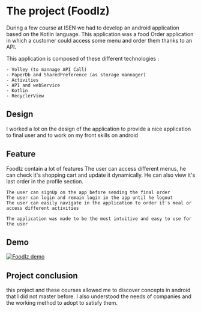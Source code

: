 # The project (FoodIz)

During a few course at ISEN we had to develop an android application based on the Kotlin language.
This application was a food Order application in which a customer could access some menu and order them thanks to an API.

This application is composed of these different technologies :

    - Volley (to mannage API Call)
    - PaperDb and SharedPreference (as storage mannager)
    - Activities
    - API and webService
    - Kotlin
    - RecyclerView



## Design

I worked a lot on the design of the application to provide a nice application to final user and to work on my front skills on android 

## Feature

FoodIz contain a lot of features
    The user can access different menus, he can check it's shopping cart and update it dynamically. He can also view it's last order in the profile section. 

    The user can signUp on the app before sending the final order
    The user can login and remain login in the app until he logout
    The user can easily navigate in the application to order it's meal or access different activities

    The application was made to be the most intuitive and easy to use for the user 

## Demo
[![FoodIz demo](https://res.cloudinary.com/marcomontalbano/image/upload/v1644835017/video_to_markdown/images/youtube--gkbkeNQg2Jk-c05b58ac6eb4c4700831b2b3070cd403.jpg)](https://www.youtube.com/watch?v=gkbkeNQg2Jk "FoodIz demo")


## Project conclusion

this project and these courses allowed me to discover concepts in android that I did not master before. I also understood the needs of companies and the working method to adopt to satisfy them.
